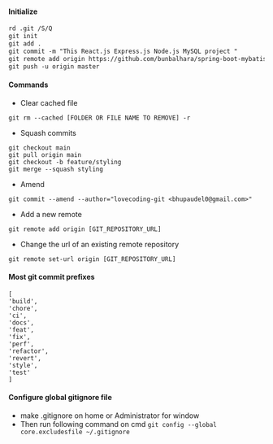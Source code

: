 #### Initialize

```dtd
rd .git /S/Q
git init
git add .
git commit -m "This React.js Express.js Node.js MySQL project "
git remote add origin https://github.com/bunbalhara/spring-boot-mybatis-maven-postgresql.git
git push -u origin master
```

#### Commands

- Clear cached file
```yarn
git rm --cached [FOLDER OR FILE NAME TO REMOVE] -r
```
- Squash commits

```yarn
git checkout main
git pull origin main
git checkout -b feature/styling
git merge --squash styling
```

- Amend
```yarn
git commit --amend --author="lovecoding-git <bhupaudel0@gmail.com>"
```
- Add a new remote
```yarn
git remote add origin [GIT_REPOSITORY_URL]
```
- Change the url of an existing remote repository
```yarn
git remote set-url origin [GIT_REPOSITORY_URL]
```

#### Most git commit prefixes

```dotenv
[
'build',
'chore',
'ci',
'docs',
'feat',
'fix',
'perf',
'refactor',
'revert',
'style',
'test'
]
```

#### Configure global gitignore file

- make .gitignore on home or Administrator for window
- Then run following command on cmd
  `git config --global core.excludesfile ~/.gitignore`

